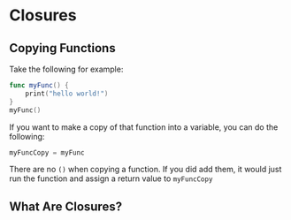 # Closures

## Copying Functions

Take the following for example:

``` swift
func myFunc() {
    print("hello world!")
}
myFunc()
```

If you want to make a copy of that function into a variable, you can do the following:

``` swift
myFuncCopy = myFunc
```

There are no `()` when copying a function. If you did add them, it would just run the function and assign a return value to `myFuncCopy`

## What Are Closures?


